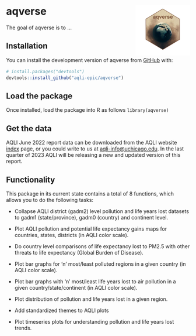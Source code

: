 
<!-- README.md is generated from README.Rmd. Please edit that file -->

# aqverse <a href="https://aqli.epic.uchicago.edu/the-index/"><img src="man/figures/logo.png" align="right" height="138" /></a>

<!-- badges: start -->
<!-- badges: end -->

The goal of aqverse is to …

## Installation

You can install the development version of aqverse from
[GitHub](https://github.com/) with:

``` r
# install.packages("devtools")
devtools::install_github("aqli-epic/aqverse")
```

## Load the package

Once installed, load the package into R as follows `library(aqverse)`

## Get the data

AQLI June 2022 report data can be downloaded from the AQLI website
[index](https://aqli.epic.uchicago.edu/the-index/) page, or you could
write to us at <aqli-info@uchicago.edu>. In the last quarter of 2023
AQLI will be releasing a new and updated version of this report.

## Functionality

This package in its current state contains a total of 8 functions, which
allows you to do the following tasks:

- Collapse AQLI district (gadm2) level pollution and life years lost
  datasets to gadm1 (state/province), gadm0 (country) and continent
  level.

- Plot AQLI pollution and potential life expectancy gains maps for
  countries, states, districts (in AQLI color scale).

- Do country level comparisons of life expectancy lost to PM2.5 with
  other threats to life expectancy (Global Burden of Disease).

- Plot bar graphs for ‘n’ most/least polluted regions in a given country
  (in AQLI color scale).

- Plot bar graphs with ‘n’ most/least life years lost to air pollution
  in a given country/state/continent (in AQLI color scale).

- Plot distribution of pollution and life years lost in a given region.

- Add standardized themes to AQLI plots

- Plot timeseries plots for understanding pollution and life years lost
  trends.
